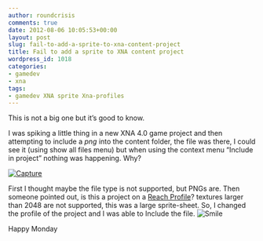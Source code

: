 ```yaml
---
author: roundcrisis
comments: true
date: 2012-08-06 10:05:53+00:00
layout: post
slug: fail-to-add-a-sprite-to-xna-content-project
title: Fail to add a sprite to XNA content project
wordpress_id: 1018
categories:
- gamedev
- xna
tags:
- gamedev XNA sprite Xna-profiles
---
```


This is not a big one but it’s good to know.

 

I was spiking a little thing in a new XNA 4.0 game project and then attempting to include a _png_ into the content folder, the file was there, I could see it (using show all files menu) but when using the context menu “Include in project” nothing was happening. Why?

 

[![Capture](http://roundcrisis.files.wordpress.com/2012/08/capture_thumb.png)](http://roundcrisis.files.wordpress.com/2012/08/capture.png)

 

First I thought maybe the file type is not supported, but PNGs are. Then someone pointed out, is this a project on a [Reach Profile](http://blogs.msdn.com/b/shawnhar/archive/2010/03/12/reach-vs-hidef.aspx)? textures larger than 2048 are not supported, this was a large sprite-sheet. So, I changed the profile of the project and I was able to Include the file. ![Smile](http://roundcrisis.files.wordpress.com/2012/08/wlemoticon-smile.png)

 

Happy Monday
